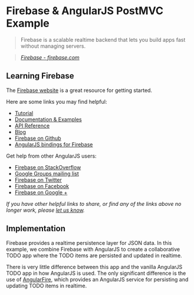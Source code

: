 # Firebase & AngularJS PostMVC Example

> Firebase is a scalable realtime backend that lets you build apps fast without managing servers.

> _[Firebase - firebase.com](https://www.firebase.com)_


## Learning Firebase

The [Firebase website](https://www.firebase.com) is a great resource for getting started.

Here are some links you may find helpful:

* [Tutorial](https://www.firebase.com/tutorial/)
* [Documentation & Examples](https://www.firebase.com/docs/)
* [API Reference](https://www.firebase.com/docs/web)
* [Blog](https://www.firebase.com/blog/)
* [Firebase on Github](http://firebase.github.io)
* [AngularJS bindings for Firebase](https://www.firebase.com/docs/web/libraries/angular/)

Get help from other AngularJS users:

* [Firebase on StackOverflow](http://stackoverflow.com/questions/tagged/firebase)
* [Google Groups mailing list](https://groups.google.com/forum/?fromgroups#!forum/firebase-talk)
* [Firebase on Twitter](https://twitter.com/Firebase)
* [Firebase on Facebook](https://facebook.com/Firebase)
* [Firebase on Google +](https://plus.google.com/115330003035930967645/posts)

_If you have other helpful links to share, or find any of the links above no longer work, please [let us know](https://github.com/tastejs/postchooser/issues)._

## Implementation

Firebase provides a realtime persistence layer for JSON data. In this example,
we combine Firebase with AngularJS to create a collaborative TODO app where
the TODO items are persisted and updated in realtime.

There is very little difference between this app and the vanilla AngularJS
TODO app in how AngularJS is used. The only significant difference is the
use of [AngularFire](http://github.com/firebase/angularFire), which provides
an AngularJS service for persisting and updating TODO items in realtime.
